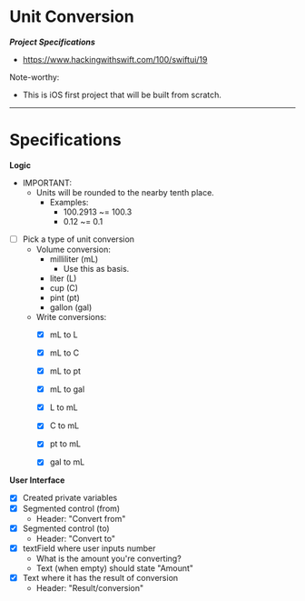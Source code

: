 #  Unit Conversion
***Project Specifications***
- https://www.hackingwithswift.com/100/swiftui/19

Note-worthy:
- This is iOS first project that will be built from scratch.
___

# Specifications
**Logic**
- IMPORTANT:
    - Units will be rounded to the nearby tenth place.
        - Examples:
            - 100.2913 ~= 100.3
            - 0.12 ~= 0.1
- [ ] Pick a type of unit conversion
    - Volume conversion:
        - milliliter (mL)
            - Use this as basis.
        - liter (L)
        - cup (C)
        - pint (pt)
        - gallon (gal)
    - Write conversions:
        - [x] mL to L
        - [x] mL to C
        - [x] mL to pt
        - [x] mL to gal
        
        - [x] L to mL
        - [x] C to mL
        - [x] pt to mL
        - [x] gal to mL

**User Interface**
- [x] Created private variables 
- [x] Segmented control (from)
    - Header: "Convert from"
- [x] Segmented control (to)
    - Header: "Convert to"
- [x] textField where user inputs number
    - What is the amount you're converting?
    - Text (when empty) should state "Amount"
- [x] Text where it has the result of conversion
    - Header: "Result/conversion"
